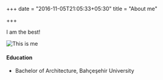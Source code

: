 +++
date = "2016-11-05T21:05:33+05:30"
title = "About me"

+++


I am the best!

![This is me](/portfolio/img/about.jpg)

#### Education

* Bachelor of Architecture, Bahçeşehir University